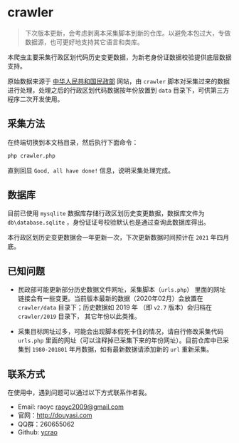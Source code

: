 # crawler

>   下次版本更新，会考虑剥离本采集脚本到新的仓库。以避免本包过大，专做数据源，也可更好地支持其它语言和类库。

本爬虫主要采集行政区划代码历史变更数据，为新老身份证数据校验提供底层数据支持。

原始数据来源于 [中华人民共和国民政部](http://www.mca.gov.cn/) 网站，由 `crawler` 脚本对采集过来的数据进行处理，处理之后的行政区划代码数据按年份放置到 `data` 目录下，可供第三方程序二次开发使用。

## 采集方法

在终端切换到本文档目录，然后执行下面命令：

```bash
php crawler.php
```

直到回显 `Good, all have done!` 信息，说明采集处理完成。

## 数据库

目前已使用 `mysqlite` 数据库存储行政区划历史变更数据，数据库文件为 `db\database.sqlite` ，身份证证号校验默认也是通过查询此数据库得出。

本行政区划历史变更数据会一年更新一次，下次更新数据时间预计在 `2021` 年四月底。

## 已知问题

- 民政部可能更新部分历史数据文件网址，采集脚本（`urls.php`） 里面的网址链接会有一些变更。当前版本最新的数据（2020年02月）会放置在 `crawler/data` 目录下；历史数据如 2019 年 （即 `v2.7` 版本）会归档在 `crawler/2019` 目录下， 其它年份以此类推。

- 采集目标网址过多，可能会出现脚本假死卡住的情况，请自行修改采集代码 `urls.php` 里面的网址（可以注释掉已采集下来的年份网址）。目前仓库中已采集到 `1980-201801` 年月数据，如有最新数据请添加新的 `url` 重新采集。

## 联系方式

在使用中，遇到问题可以通过以下方式联系作者我。

- Email: raoyc <raoyc2009@gmail.com>
- 官网：http://douyasi.com
- QQ群：260655062
- Github: [ycrao](https://github.com/ycrao)



